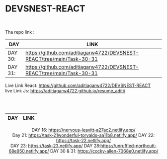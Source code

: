 
<h1><b>DEVSNEST-REACT</b></h1>
<br />

Tha repo link :

| DAY  | LINK |
| ---| --- |
|DAY 30: |https://github.com/aditiagarw4722/DEVSNEST-REACT/tree/main/Task-30-31|
|DAY 31: |https://github.com/aditiagarw4722/DEVSNEST-REACT/tree/main/Task-30-31|

Live Link React: https://github.com/aditiagarw4722/DEVSNEST-REACT
<br>
live Link Js: https://aditiagarw4722.github.io/resume_aditi/

<center>
  <br>
  <br>

| DAY  | LINK |
| ---| --- |
DAY 16: https://nervous-leavitt-a27ac2.netlify.app/
<br>Day 21: https://task-21wonderful-torvalds-aa11b8.netlify.app/
DAY 22: https://task-22.netlify.app/
<br>DAY 23: https://task-23.netlify.app/
  DAY 28:https://unruffled-northcutt-68e950.netlify.app/
DAY 30 & 31: https://cocky-allen-7068e0.netlify.app/
